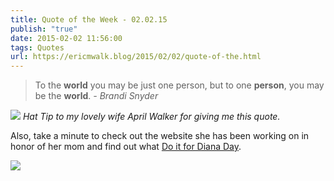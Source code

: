 ```yaml
---
title: Quote of the Week - 02.02.15
publish: "true"
date: 2015-02-02 11:56:00
tags: Quotes
url: https://ericmwalk.blog/2015/02/02/quote-of-the.html
---
```


> To the **world** you may be just one person, but to one **person**, you may be the **world**.
> 	*- Brandi Snyder*

![](https://ericmwalk.blog/uploads/2021/a4201f3eb3.jpg)
*Hat Tip to my lovely wife April Walker for giving me this quote.*

Also, take a minute to check out the website she has been working on in honor of her mom and find out what [Do it for Diana Day](http://doitfordiana.com).

[![](https://ericmwalk.blog/uploads/2021/efafd4106f.jpg)](http://doitfordiana.com)
